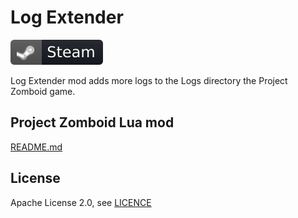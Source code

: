 # Log Extender
[![Steam Workshop](steam.svg)](https://steamcommunity.com/sharedfiles/filedetails/?id=1844524972)

Log Extender mod adds more logs to the Logs directory the Project Zomboid game. 

## Project Zomboid Lua mod
[README.md](workshop/Contents/mods/LogExtender/README.md)

## License
Apache License 2.0, see [LICENCE](LICENSE)
